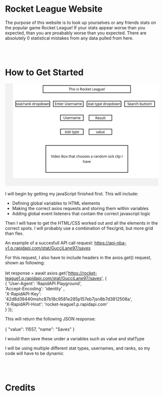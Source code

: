 # Rocket League Website

The purpose of this website is to look up yourselves or any friends stats on the popular game Rocket League! If your stats appear worse than you expected, than you are proabably worse than you expected. There are absolutely 0 statistical mistakes from any data pulled from here.

<br>
<br>

# How to Get Started
![Alt text](<Rocket League-1.jpg>)

I will begin by getting my javaScript finished first. This will include:

- Defining global variables to HTML elements
- Making the correct axios requests and storing them within variables
- Adding global event listeners that contain the correct javascript logic

Then I will have to get the HTML/CSS worked out and all the elements in the correct spots.
I will probably use a combination of flex/grid, but more grid than flex.

An example of a succesfull API call request: https://api-nba-v1.p.rapidapi.com/stat/GucciLane97/saves

For this request, I also have to include headers in the axios.get() request, shown as following: <br> <br> let response = await axios.get('https://rocket-league1.p.rapidapi.com/stat/GucciLane97/saves', {<br>{
    'User-Agent': 'RapidAPI Playground', <br>
    'Accept-Encoding': 'identity' ,<br>
    'X-RapidAPI-Key': '42d8d39440mshc87b18c9581e285p157eb7jsn8b7d3812506a', <br>
    'X-RapidAPI-Host': 'rocket-league1.p.rapidapi.com' <br>
  }
});

This will return the following JSON response:
<br>
<br>
{
  "value": 11557,
  "name": "Saves"
}

I would then save these under a variables such as value and statType

I will be using multiple different stat types, usernames, and ranks, so my code will have to be dynamic

<br>
<br>

# Credits
